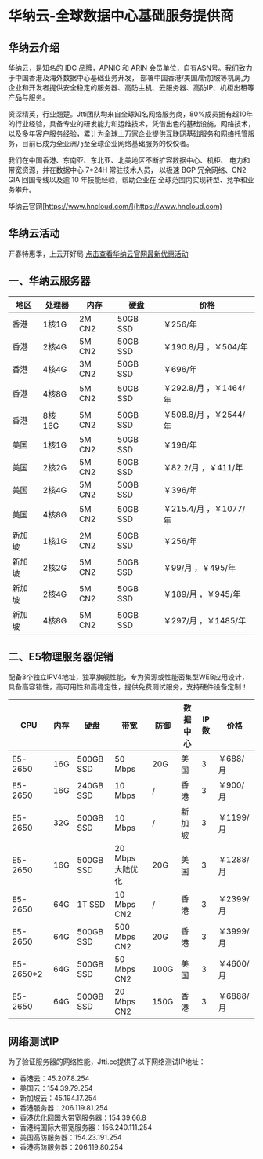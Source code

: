 # 华纳云-全球数据中心基础服务提供商

## 华纳云介绍

华纳云，是知名的 IDC 品牌，APNIC 和 ARIN 会员单位，自有ASN号。我们致力于中国香港及海外数据中心基础业务开发， 部署中国香港/美国/新加坡等机房,为企业和开发者提供安全稳定的服务器、高防主机、云服务器、高防IP、机柜出租等产品与服务。

资深精英，行业翘楚。Jtti团队均来自全球知名网络服务商，80%成员拥有超10年的行业经验，具备专业的研发能力和运维技术，凭借出色的基础设施，网络技术，以及多年客户服务经验，累计为全球上万家企业提供互联网基础服务和网络托管服务，目前已成为全亚洲乃至全球企业网络基础服务的佼佼者。

我们在中国香港、东南亚、东北亚、北美地区不断扩容数据中心、机柜、 电力和带宽资源，并在数据中心 7*24H 常驻技术人员， 以极速 BGP 冗余网络、CN2 GIA 回国专线以及逾 10 年技能经验，帮助企业在 全球范围内实现转型、竞争和业务攀升。
 
华纳云官网[https://www.hncloud.com/](https://www.hncloud.com)

## 华纳云活动
开春特惠季，上云开好局
[点击查看华纳云官网最新优惠活动](https://www.hncloud.com)

## 一、华纳云服务器

| 地区        | 处理器         | 内存  | 硬盘      | 价格       |
|-------------|----------|-------|----------|------------|
|香港  |  1核1G   | 2M  CN2| 50GB SSD| ￥256/年     |
|香港  |  2核4G   | 5M  CN2| 50GB SSD| ￥190.8/月  ，￥504/年    |
|香港  |  4核4G   | 3M  CN2| 50GB SSD| ￥696/年     |
|香港  |  4核8G   | 5M  CN2| 50GB SSD| ￥292.8/月  ，￥1464/年   |
|香港  |  8核16G  | 5M  CN2| 50GB SSD| ￥508.8/月  ，￥2544/年   |
|美国  |  1核1G   | 5M  CN2| 50GB SSD| ￥196/年     |
|美国  |  2核2G   | 5M  CN2| 50GB SSD| ￥82.2/月  ，￥411/年    |
|美国  |  2核4G   | 5M  CN2| 50GB SSD| ￥396/年     |
|美国  |  4核8G   | 5M  CN2| 50GB SSD| ￥215.4/月  ，￥1077/年   |
|新加坡  |  1核1G   | 2M  CN2| 50GB SSD| ￥256/年     |
|新加坡  |  2核2G   | 5M  CN2| 50GB SSD| ￥99/月  ，￥495/年    |
|新加坡  |  2核4G   | 5M  CN2| 50GB SSD| ￥189/月  ，￥945/年    |
|新加坡  |  4核8G   | 5M  CN2| 50GB SSD| ￥297/月  ，￥1485/年   |



## 二、E5物理服务器促销
配备3个独立IPV4地址，独享旗舰性能，专为资源或性能密集型WEB应用设计，具备高容错性，高可用性和高稳定性，提供免费测试服务，支持硬件设备定制！

| CPU        | 内存       | 硬盘 | 带宽     | 防御                 | 数据中心 | IP数 | 价格       | 
|-------------|----------------|-------|----------|----------------------|------|----------|------------|
|E5-2650  |16G | 500GB SSD| 50 Mbps |20G  |美国      | 3 | ￥688/月   |
|E5-2650 |16G| 240GB SSD| 10 Mbps  |/    |香港       | 3 |￥900/月    |
|E5-2650|32G| 500GB SSD| 10 Mbps|/   |新加坡      | 3| ￥1199/月  |
|E5-2650 |16G| 500GB SSD| 20 Mbps 大陆优化 |20G  | 美国  |3   | ￥1288/月   |
|E5-2650 |64G| 1T SSD| 10 Mbps CN2 |/            | 香港 |3   | ￥2399/月    |
|E5-2650 |64G| 500GB SSD| 500 Mbps CN2|20G         | 香港  |3   |￥3999/月    |
|E5-2650*2 |64G| 500GB SSD| 50 Mbps CN2|100G      | 美国   |3    | ￥4600/月    |
|E5-2650 |64G | 500GB SSD|20 Mbps CN2    |150G        | 香港  |3    | ￥6888/月    |


## 网络测试IP
为了验证服务器的网络性能，Jtti.cc提供了以下网络测试IP地址：
- 香港云：45.207.8.254
- 美国云：154.39.79.254
- 新加坡云：45.194.17.254
- 香港服务器：206.119.81.254
- 香港优化回国大带宽服务器：154.39.66.8
- 香港纯国际大带宽服务器：156.240.111.254
- 美国高防服务器：154.23.191.254
- 香港高防服务器：206.119.80.254
